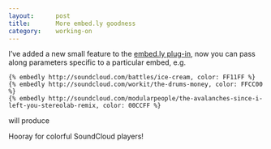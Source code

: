 ```yaml
---
layout:      post
title:       More embed.ly goodness
category:    working-on
---
```


I’ve added a new small feature to the [embed.ly plug-in][plug-in], now you can
pass along parameters specific to a particular embed, e.g.

<pre><code>{<!-- -->% embedly http://soundcloud.com/battles/ice-cream, color: FF11FF %}
{<!-- -->% embedly http://soundcloud.com/workit/the-drums-money, color: FFCC00 %}
{<!-- -->% embedly http://soundcloud.com/modularpeople/the-avalanches-since-i-left-you-stereolab-remix, color: 00CCFF %}</code></pre>

will produce

<div class="embed" data-url="http://soundcloud.com/battles/ice-cream" data-color="FF11FF"></div>
<div class="embed" data-url="http://soundcloud.com/workit/the-drums-money" data-color="FFCC00"></div>
<div class="embed" data-url="http://soundcloud.com/modularpeople/the-avalanches-since-i-left-you-stereolab-remix" data-color="00CCFF"></div>

Hooray for colorful SoundCloud players!

[plug-in]: /working-on/embedly-and-jekyll
